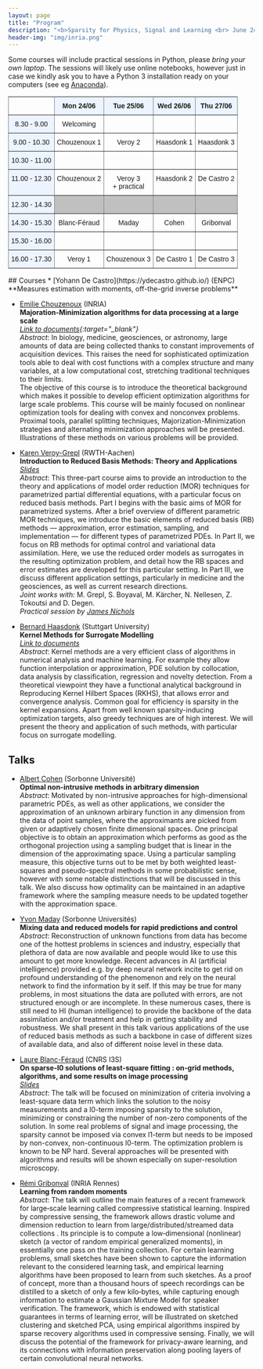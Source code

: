 ```yaml
---
layout: page
title: "Program"
description: "<b>Sparsity for Physics, Signal and Learning <br> June 24th - 27th 2019</b>"
header-img: "img/inria.png"
---
```


Some courses will include practical sessions in Python, please *bring your own laptop*. The sessions will likely use online notebooks, however just in case we kindly ask you to have a Python 3 installation ready on your computers (see eg [Anaconda](https://www.anaconda.com/distribution/)).

<center>
<style type="text/css">
.tg  {border-collapse:collapse;border-spacing:0;}
.tg td{font-family:Arial, sans-serif;font-size:14px;padding:10px 5px;border-style:solid;border-width:1px;overflow:hidden;word-break:normal;border-color:black;}
.tg th{font-family:Arial, sans-serif;font-size:14px;font-weight:normal;padding:10px 5px;border-style:solid;border-width:1px;overflow:hidden;word-break:normal;border-color:black;}
.tg .tg-34fe{background-color:#c0c0c0;border-color:inherit;text-align:center;vertical-align:top}
.tg .tg-c3ow{border-color:inherit;text-align:center;vertical-align:top}
.tg .tg-5w3z{background-color:#ecf4ff;border-color:inherit;text-align:center;vertical-align:top}
.tg .tg-2dfk{font-weight:bold;background-color:#ecf4ff;border-color:inherit;text-align:center;vertical-align:top}
</style>
<table class="tg">
  <tr>
    <th class="tg-c3ow"></th>
    <th class="tg-2dfk">Mon 24/06</th>
    <th class="tg-2dfk">Tue 25/06</th>
    <th class="tg-2dfk">Wed 26/06</th>
    <th class="tg-2dfk">Thu 27/06</th>
  </tr>
  <tr>
    <td class="tg-5w3z">8.30 - 9.00<br></td>
    <td class="tg-c3ow">Welcoming<br></td>
    <td class="tg-c3ow"> </td>
    <td class="tg-c3ow"> </td>
    <td class="tg-c3ow"> </td>
  </tr>
  <tr>
    <td class="tg-5w3z">9.00 - 10.30<br></td>
    <td class="tg-c3ow">Chouzenoux 1<br></td>
    <td class="tg-c3ow">Veroy 2</td>
    <td class="tg-c3ow">Haasdonk 1</td>
    <td class="tg-c3ow">Haasdonk 3</td>
  </tr>
  <tr>
    <td class="tg-5w3z">10.30 - 11.00</td>
    <td class="tg-c3ow"></td>
    <td class="tg-c3ow"></td>
    <td class="tg-c3ow"></td>
    <td class="tg-c3ow"></td>
  </tr>
  <tr>
    <td class="tg-5w3z">11.00 - 12.30</td>
    <td class="tg-c3ow">Chouzenoux 2</td>
    <td class="tg-c3ow">Veroy 3 <br>+ practical</td>
    <td class="tg-c3ow">Haasdonk 2</td>
    <td class="tg-c3ow">De Castro 2</td>
  </tr>
  <tr>
    <td class="tg-5w3z">12.30 - 14.30<br></td>
    <td class="tg-34fe"></td>
    <td class="tg-34fe"></td>
    <td class="tg-34fe"></td>
    <td class="tg-34fe"></td>
  </tr>
  <tr>
    <td class="tg-5w3z">14.30 - 15.30</td>
    <td class="tg-c3ow">Blanc-Féraud</td>
    <td class="tg-c3ow">Maday</td>
    <td class="tg-c3ow">Cohen</td>
    <td class="tg-c3ow">Gribonval</td>
  </tr>
  <tr>
    <td class="tg-5w3z">15.30 - 16.00</td>
    <td class="tg-c3ow"></td>
    <td class="tg-c3ow"></td>
    <td class="tg-c3ow"></td>
    <td class="tg-c3ow"></td>
  </tr>
  <tr>
    <td class="tg-5w3z">16.00 - 17.30</td>
    <td class="tg-c3ow">Veroy 1</td>
    <td class="tg-c3ow">Chouzenoux 3</td>
    <td class="tg-c3ow">De Castro 1</td>
    <td class="tg-c3ow">De Castro 3</td>
  </tr>
</table>
</center>
## Courses
* [Yohann De Castro](https://ydecastro.github.io/) (ENPC)  
**Measures estimation with moments, off-the-grid inverse problems**

* [Emilie Chouzenoux](http://www-syscom.univ-mlv.fr/~chouzeno/) (INRIA)  
**Majoration-Minimization algorithms for data processing at a large scale**  
*[Link to documents](http://www-syscom.univ-mlv.fr/~chouzeno/S4PSL/index.htm){:target="_blank"}*  
 *Abstract*: In biology, medicine, geosciences, or astronomy, large amounts of data are being collected thanks to constant improvements of acquisition devices. This raises the need for sophisticated optimization tools able to deal with cost functions with a complex structure and many variables, at a low computational cost, stretching traditional techniques to their limits.  
The objective of this course is to introduce the theoretical background which makes it possible to develop efficient optimization algorithms for large scale problems. This course will be mainly focused on nonlinear optimization tools for dealing with convex and nonconvex problems. Proximal tools, parallel splitting techniques, Majorization-Minimization strategies and alternating minimization approaches will be presented. Illustrations of these methods on various problems will be provided. 

* [Karen Veroy-Grepl](https://www.aices.rwth-aachen.de/en/about-aices/people/principal-investigators/details-zur-person/veroy-grepl) (RWTH-Aachen)  
**Introduction to Reduced Basis Methods: Theory and Applications**  
*[Slides](presentations/Sparsity4PSL-Veroy-Grepl.pdf)*  
 *Abstract*: This three-part course aims to provide an introduction to the theory and applications of model order reduction (MOR) techniques for parametrized partial differential equations, with a particular focus on reduced basis methods.  Part I begins with the basic aims of MOR for parametrized systems.  After a brief overview of different parametric MOR techniques, we introduce the basic elements of reduced basis (RB) methods — approximation, error estimation, sampling, and implementation — for different types of parametrized PDEs.  In Part II, we focus on RB methods for optimal control and variational data assimilation.  Here, we use the reduced order models as surrogates in the resulting optimization problem, and detail how the RB spaces and error estimates are developed for this particular setting.  In Part III, we discuss different application settings, particularly in medicine and the geosciences, as well as current research directions.  
 *Joint works with:* M. Grepl, S. Boyaval, M. Kärcher, N. Nellesen, Z. Tokoutsi and D. Degen.  
 *Practical session by [James Nichols](http://james-nichols.github.io/)*



* [Bernard Haasdonk](https://www.ians.uni-stuttgart.de/institute/team/Haasdonk-00005/) (Stuttgart University)  
**Kernel Methods for Surrogate Modelling**  
*[Link to documents](http://www2.ians.uni-stuttgart.de/am/Haasdonk/data/sparsity4PSL/)*  
 *Abstract*: Kernel methods are a very efficient class of algorithms
 in numerical analysis and machine learning.
 For example they allow function interpolation or approximation,
 PDE solution by collocation, data analysis by
 classification, regression and novelty detection.
 From a theoretical viewpoint they have a functional analytical
 background in Reproducing Kernel Hilbert Spaces (RKHS), that allows
 error and convergence analysis.
 Common goal for efficiency is sparsity in the kernel expansions.
 Apart from well known sparsity-inducing optimization targets, also
 greedy techniques are of high interest.
 We will present the theory and application of such methods,
 with particular focus on surrogate modelling.

## Talks
* [Albert Cohen](https://www.ljll.math.upmc.fr/cohen/) (Sorbonne Université)  
**Optimal non-intrusive methods in arbitrary dimension**  
 *Abstract*: Motivated by non-intrusive approaches for high-dimensional parametric PDEs, as well as other applications, we consider the approximation of an unknown arbirary function in any dimension from the data of point samples, where the approximants are picked from given or adaptively chosen finite dimensional spaces. One principal objective is to obtain an approximation which performs as good as the orthogonal projection using a sampling budget that is linear in the dimension of the approximating space. Using a particular sampling measure, this objective turns out to be met by both weighted least-squares and pseudo-spectral methods in some probabilistic sense, however with some notable distinctions that will be discussed in this talk. We also discuss how optimality can be maintained in an adaptive framework where the sampling measure needs to be updated together with the approximation space.

* [Yvon Maday](https://www.ljll.math.upmc.fr/maday/) (Sorbonne Universités)  
**Mixing data and reduced models for rapid predictions and control**  
 *Abstract*: Reconstruction of unknown functions from data has become one of the hottest problems in sciences and industry, especially that plethora of data are now available and people would like to use this amount to get more knowledge. Recent advances in AI (artificial intelligence) provided e.g. by deep neural network incite to get rid on profound understanding of the phenomenon and rely on the neural network to find the information by it self. If this may be true for many problems, in most situations the data are polluted with errors, are not structured enough or are incomplete. In these numerous cases, there is still need to HI (human intelligence) to provide the backbone of the data assimilation and/or treatment and help in getting stability and robustness. We shall present in this talk various applications of the use of reduced basis methods as such a backbone in case of different sizes of available data, and also of different noise level in these data.

* [Laure Blanc-Féraud](http://www-sop.inria.fr/members/Laure.Blanc_Feraud/) (CNRS I3S)  
**On sparse-l0 solutions of least-square fitting : on-grid methods, algorithms, and some results on image processing**  
*[Slides](presentations/Slides_Sparsity4PSL_LBF_juin2019.pdf)*  
*Abstract*: The talk will be focused on minimization of criteria involving a least-square data term which links the solution to the noisy measurements and a l0-term  imposing sparsity to the solution, minimizing or constraining the number of non-zero components of the solution. In some real problems of signal and image processing, the sparsity cannot be imposed via convex l1-term but needs to be imposed by non-convex, non-continuous l0-term. The optimization problem is known to be NP hard. Several approaches will be presented with algorithms and results will be shown  especially on  super-resolution  microscopy.

* [Rémi Gribonval](https://people.irisa.fr/Remi.Gribonval/) (INRIA Rennes)  
**Learning from random moments**  
*Abstract*: The talk will outline the main features of a recent framework for large‐scale learning called compressive statistical learning. Inspired by compressive sensing, the framework allows drastic volume and dimension reduction to learn from large/distributed/streamed data collections . Its principle is to compute a low‐dimensional (nonlinear) sketch (a vector of random empirical generalized moments), in essentially one pass on the training collection. For certain learning problems, small sketches have been shown to capture the information relevant to the considered learning task, and empirical learning algorithms have been proposed to learn from such sketches. As a proof of concept, more than a thousand hours of speech recordings can be distilled to a sketch of only a few kilo‐bytes, while capturing enough information to estimate a Gaussian Mixture Model for speaker verification. The framework, which is endowed with statistical guarantees in terms of learning error, will be illustrated on sketched clustering and sketched PCA, using empirical algorithms inspired by sparse recovery algorithms used in compressive sensing. Finally, we will discuss the potential of the framework for privacy-aware learning, and its connections with information preservation along pooling layers of certain convolutional neural networks.
